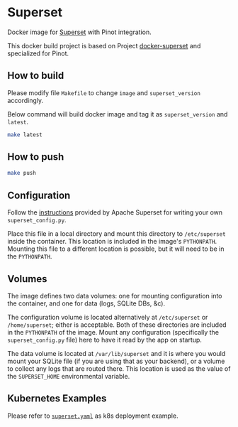 <!--

    Licensed to the Apache Software Foundation (ASF) under one
    or more contributor license agreements.  See the NOTICE file
    distributed with this work for additional information
    regarding copyright ownership.  The ASF licenses this file
    to you under the Apache License, Version 2.0 (the
    "License"); you may not use this file except in compliance
    with the License.  You may obtain a copy of the License at

      http://www.apache.org/licenses/LICENSE-2.0

    Unless required by applicable law or agreed to in writing,
    software distributed under the License is distributed on an
    "AS IS" BASIS, WITHOUT WARRANTIES OR CONDITIONS OF ANY
    KIND, either express or implied.  See the License for the
    specific language governing permissions and limitations
    under the License.

-->

# Superset

Docker image for [Superset](https://github.com/ApacheInfra/superset) with Pinot integration.

This docker build project is based on Project [docker-superset](https://github.com/amancevice/docker-superset) and specialized for Pinot.

## How to build

Please modify file `Makefile` to change `image` and `superset_version` accordingly.

Below command will build docker image and tag it as `superset_version` and `latest`.

```bash
make latest
```

## How to push

```bash
make push
```

## Configuration

Follow the [instructions](https://superset.incubator.apache.org/installation.html#configuration) provided by Apache Superset for writing your own `superset_config.py`.

Place this file in a local directory and mount this directory to `/etc/superset` inside the container. This location is included in the image's `PYTHONPATH`. Mounting this file to a different location is possible, but it will need to be in the `PYTHONPATH`.


## Volumes

The image defines two data volumes: one for mounting configuration into the container, and one for data (logs, SQLite DBs, &c).

The configuration volume is located alternatively at `/etc/superset` or `/home/superset`; either is acceptable. Both of these directories are included in the `PYTHONPATH` of the image. Mount any configuration (specifically the `superset_config.py` file) here to have it read by the app on startup.

The data volume is located at `/var/lib/superset` and it is where you would mount your SQLite file (if you are using that as your backend), or a volume to collect any logs that are routed there. This location is used as the value of the `SUPERSET_HOME` environmental variable.

## Kubernetes Examples

Please refer to [`superset.yaml`](../../../kubernetes/examples/helm/superset.yaml) as k8s deployment example.
